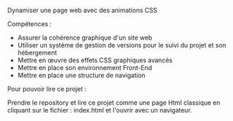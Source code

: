 Dynamiser une page web avec des animations CSS

Compétences :  

-  Assurer la cohérence graphique d'un site web
-  Utiliser un système de gestion de versions pour le suivi du projet et son hébergement
-  Mettre en œuvre des effets CSS graphiques avancés
-  Mettre en place son environnement Front-End
-  Mettre en place une structure de navigation

Pour pouvoir lire ce projet :  

Prendre le repository et lire ce projet comme une page Html classique en cliquant sur le fichier : index.html  et l'ouvrir avec un navigateur. 
